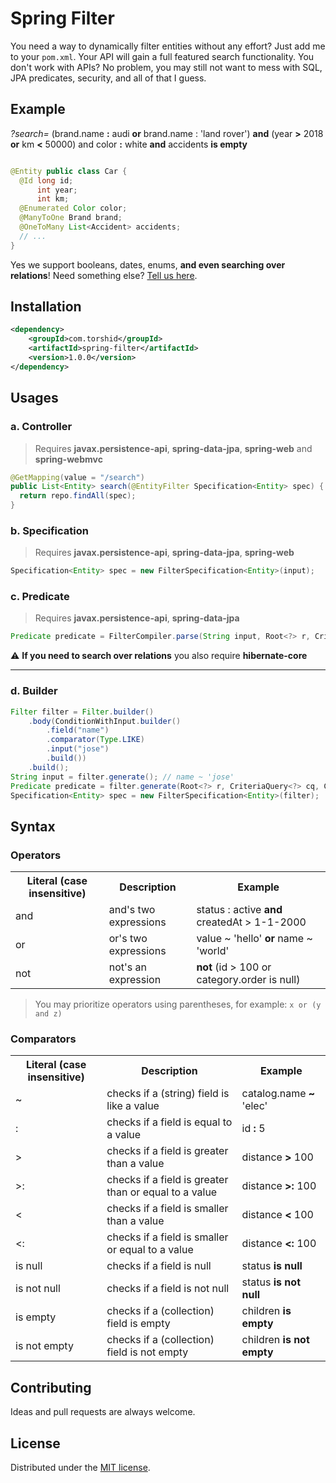 # Spring Filter

You need a way to dynamically filter entities without any effort? Just add me to your `pom.xml`.
Your API will gain a full featured search functionality. You don't work with APIs? No problem, you may still not want to mess with SQL, JPA predicates, security, and all of that I guess.

## Example
*?search=* (brand.name **:** audi **or** brand.name : 'land rover') **and** (year **>** 2018 **or** km **<** 50000) and color **:** white **and** accidents **is empty**

```java

@Entity public class Car {
  @Id long id;
      int year;
      int km;
  @Enumerated Color color;
  @ManyToOne Brand brand;
  @OneToMany List<Accident> accidents;
  // ...
}
```

Yes we support booleans, dates, enums, **and even searching over relations**! Need something else? [Tell us here](https://github.com/torshid/spring-filter/issues).



## Installation

```xml
<dependency>
    <groupId>com.torshid</groupId>
    <artifactId>spring-filter</artifactId>
    <version>1.0.0</version>
</dependency>
```

## Usages

### a. Controller
> Requires **javax.persistence-api**, **spring-data-jpa**, **spring-web** and **spring-webmvc**
```java
@GetMapping(value = "/search")
public List<Entity> search(@EntityFilter Specification<Entity> spec) {
  return repo.findAll(spec);
}
```

### b. Specification
> Requires **javax.persistence-api**, **spring-data-jpa**, **spring-web**
```java
Specification<Entity> spec = new FilterSpecification<Entity>(input);
```

### c. Predicate
> Requires **javax.persistence-api**, **spring-data-jpa**
```java
Predicate predicate = FilterCompiler.parse(String input, Root<?> r, CriteriaQuery<?> q, CriteriaBuilder cb);
```

:warning: **If you need to search over relations** you also require **hibernate-core**

---

### d. Builder
```java
Filter filter = Filter.builder()
    .body(ConditionWithInput.builder()
        .field("name")
        .comparator(Type.LIKE)
        .input("jose")
        .build())
    .build();
String input = filter.generate(); // name ~ 'jose'
Predicate predicate = filter.generate(Root<?> r, CriteriaQuery<?> cq, CriteriaBuilder cb);
Specification<Entity> spec = new FilterSpecification<Entity>(filter);
```

## Syntax

### Operators
<table>
  <tr> <th>Literal (case insensitive)</th> <th>Description</th> <th>Example</th> </tr>
  <tr> <td>and</th> <td>and's two expressions</td> <td>status : active <b>and</b> createdAt > 1-1-2000</td> </tr>
  <tr> <td>or</th> <td>or's two expressions</td> <td>value ~ 'hello' <b>or</b> name ~ 'world'</td> </tr>
  <tr> <td>not</th> <td>not's an expression</td> <td> <b>not</b> (id > 100 or category.order is null) </td> </tr>
</table>

> You may prioritize operators using parentheses, for example: `x or (y and z)`

### Comparators
<table>
  <tr> <th>Literal (case insensitive)</th> <th>Description</th> <th>Example</th> </tr>
  <tr> <td>~</th> <td>checks if a (string) field is like a value</td> <td>catalog.name <b>~</b> 'elec'</td> </tr>
  <tr> <td>:</th> <td>checks if a field is equal to a value</td> <td>id <b>:</b> 5</td> </tr>
  <tr> <td>></th> <td>checks if a field is greater than a value</td> <td>distance <b>></b> 100</td> </tr>
  <tr> <td>>:</th> <td>checks if a field is greater than or equal to a value</td> <td>distance <b>>:</b> 100</td> </tr>
  <tr> <td><</th> <td>checks if a field is smaller than a value</td> <td>distance <b><</b> 100</td> </tr>
  <tr> <td><:</th> <td>checks if a field is smaller or equal to a value</td> <td>distance <b><:</b> 100</td> </tr>
  <tr> <td>is null</th> <td>checks if a field is null</td> <td>status <b>is null</b></td> </tr>
  <tr> <td>is not null</th> <td>checks if a field is not null</td> <td>status <b>is not null</b></td> </tr>
  <tr> <td>is empty</th> <td>checks if a (collection) field is empty</td> <td>children <b>is empty</b></td> </tr>
  <tr> <td>is not empty</th> <td>checks if a (collection) field is not empty</td> <td>children <b>is not empty</b></td> </tr>
</table>

## Contributing
Ideas and pull requests are always welcome.

## License
Distributed under the [MIT license](LICENSE).
